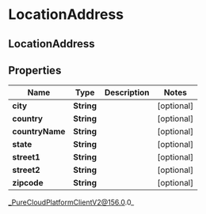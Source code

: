 # LocationAddress

## LocationAddress

## Properties

|Name | Type | Description | Notes|
|------------ | ------------- | ------------- | -------------|
| **city** | **String** |  | [optional] |
| **country** | **String** |  | [optional] |
| **countryName** | **String** |  | [optional] |
| **state** | **String** |  | [optional] |
| **street1** | **String** |  | [optional] |
| **street2** | **String** |  | [optional] |
| **zipcode** | **String** |  | [optional] |



_PureCloudPlatformClientV2@156.0.0_

